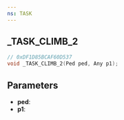 ```yaml
---
ns: TASK
---
```

## _TASK_CLIMB_2

```c
// 0xDF1D85BCAF60D537
void _TASK_CLIMB_2(Ped ped, Any p1);
```

## Parameters
* **ped**:
* **p1**:
